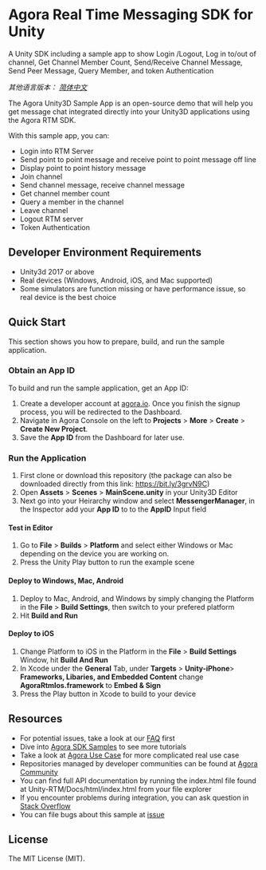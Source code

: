 # Agora Real Time Messaging SDK for Unity
A Unity SDK including a sample app to show Login /Logout, Log in to/out of channel, Get Channel Member Count, Send/Receive Channel Message, Send Peer Message, Query Member, and token Authentication

*其他语言版本： [简体中文](README.zh.md)*

The Agora Unity3D Sample App is an open-source demo that will help you get message chat integrated directly into your Unity3D applications using the Agora RTM SDK.

With this sample app, you can:

- Login into RTM Server
- Send point to point message and receive point to point message off line
- Display point to point history message
- Join channel
- Send channel message, receive channel message
- Get channel member count
- Query a member in the channel
- Leave channel
- Logout RTM server
- Token Authentication

## Developer Environment Requirements
- Unity3d 2017 or above
- Real devices (Windows, Android, iOS, and Mac supported)
- Some simulators are function missing or have performance issue, so real device is the best choice

## Quick Start

This section shows you how to prepare, build, and run the sample application.

### Obtain an App ID

To build and run the sample application, get an App ID:
1. Create a developer account at [agora.io](https://dashboard.agora.io/signin/). Once you finish the signup process, you will be redirected to the Dashboard.
2. Navigate in Agora Console on the left to **Projects** > **More** > **Create** > **Create New Project**.
3. Save the **App ID** from the Dashboard for later use.

### Run the Application   

1. First clone or download this repository (the package can also be downloaded directly from this link: https://bit.ly/3grvN9C)
2. Open **Assets** > **Scenes** > **MainScene.unity** in your Unity3D Editor
3. Next go into your Heirarchy window and select **MessengerManager**, in the Inspector add your **App ID** to to the **AppID** Input field

#### Test in Editor 
1. Go to **File** > **Builds** > **Platform** and select either Windows or Mac depending on the device you are working on. 
2. Press the Unity Play button to run the example scene 

#### Deploy to Windows, Mac, Android
1. Deploy to Mac, Android, and Windows by simply changing the Platform in the **File** > **Build Settings**, then switch to your prefered platform
2. Hit **Build and Run**

#### Deploy to iOS
1. Change Platform to iOS in the Platform in the **File** > **Build Settings** Window, hit **Build And Run**
2. In Xcode under the **General** Tab, under **Targets** > **Unity-iPhone**> **Frameworks, Libaries, and Embedded Content** change **AgoraRtmIos.framework** to **Embed & Sign**
3. Press the Play button in Xcode to build to your device





## Resources

- For potential issues, take a look at our [FAQ](https://docs.agora.io/cn/faq) first
- Dive into [Agora SDK Samples](https://github.com/AgoraIO) to see more tutorials
- Take a look at [Agora Use Case](https://github.com/AgoraIO-usecase) for more complicated real use case
- Repositories managed by developer communities can be found at [Agora Community](https://github.com/AgoraIO-Community)
- You can find full API documentation by running the index.html file found at Unity-RTM/Docs/html/index.html from your file explorer
- If you encounter problems during integration, you can ask question in [Stack Overflow](https://stackoverflow.com/questions/tagged/agora.io)
- You can file bugs about this sample at [issue](https://github.com/jakep84/Unity-RTM/issues)

## License
The MIT License (MIT).
